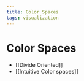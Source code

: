 ```yaml
---
title: Color Spaces
tags: visualization
---
```


# Color Spaces
- [[Divide Oriented]]
- [[Intuitive Color spaces]]
























